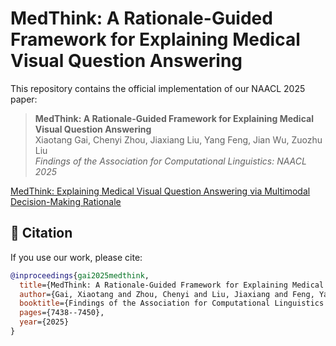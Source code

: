 # MedThink: A Rationale-Guided Framework for Explaining Medical Visual Question Answering

This repository contains the official implementation of our NAACL 2025 paper:

> **MedThink: A Rationale-Guided Framework for Explaining Medical Visual Question Answering**  
> Xiaotang Gai, Chenyi Zhou, Jiaxiang Liu, Yang Feng, Jian Wu, Zuozhu Liu  
> *Findings of the Association for Computational Linguistics: NAACL 2025*

[MedThink: Explaining Medical Visual Question Answering via Multimodal Decision-Making Rationale](https://aclanthology.org/2025.findings-naacl.415.pdf)

## 📖 Citation

If you use our work, please cite:

```bibtex
@inproceedings{gai2025medthink,
  title={MedThink: A Rationale-Guided Framework for Explaining Medical Visual Question Answering},
  author={Gai, Xiaotang and Zhou, Chenyi and Liu, Jiaxiang and Feng, Yang and Wu, Jian and Liu, Zuozhu},
  booktitle={Findings of the Association for Computational Linguistics: NAACL 2025},
  pages={7438--7450},
  year={2025}
}
